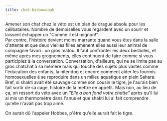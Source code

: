 ```yaml
---
title: chat-bidouwaaah
---
```


Amener son chat chez le véto est un plan de drague absolu pour les
célibataires. Nombre de demoiselles vous regardent avec un sourir et laissent
échapper un "Comme il est mignon!".  
Par contre, l'histoire devient moins marrante quand vous êtes dans la salle
d'attente et que deux vieilles filles amènent elles aussi leur animal de
compagnie favori : un gros matou. Il faut confronter les deux bestioles, et
même après mes grognements, elles continuent de faire comme si vous
participiez à la conversation. Conversation, d'ailleurs, qui ne se limite pas
au gros chatchat à sa mémére mais qui touche des sujets plus vastes comme
l'éducation des enfants, la nitendog et encore comment aider les fourmis
homosexuelles à se reproduire dans un milieu aquatique en plein Sahara.  
Bref, si shakti avait été sauvage comme son cousin le tigre, je l'aurais bien
fait sortir de sa cage, histoire de la mettre en appétit. Mais non, au lieu de
ça, on ressort du véto avec un _"Elle a bon fond votre chatte"_ après qu'il
lui ai mis un thermomètre dans l'anus et que shakti lui ai fait comprendre
qu'elle n'avait pas trop aimé.

On aurait dû l'appeler Hobbes, p'être qu'elle aurait fait le tigre.

